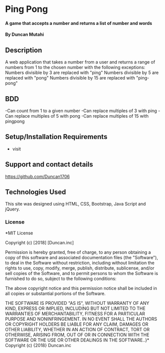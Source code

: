 # Ping Pong

#### A game that accepts a number and returns a list of number and words

#### By **Duncan Mutahi**

## Description

A web application that takes a number from a user and returns a range of numbers from 1 to the chosen number with the following exceptions:
Numbers divisible by 3 are replaced with "ping"
Numbers divisible by 5 are replaced with "pong"
Numbers divisible by 15 are replaced with "ping-pong"

## BDD
  -Can count from 1 to a given number
  -Can replace multiples of 3 with ping
  -Can replace multiples of 5 with pong
  -Can replace multiples of 15 with pingpong

## Setup/Installation Requirements

* visit


## Support and contact details

https://github.com/Duncan1706

## Technologies Used

This site was designed using HTML, CSS, Bootstrap, Java Script and jQuery.


### License
*MIT License

Copyright (c) [2018] [Duncan.inc]

Permission is hereby granted, free of charge, to any person obtaining a copy of this software and associated documentation files (the "Software"), to deal in the Software without restriction, including without limitation the rights to use, copy, modify, merge, publish, distribute, sublicense, and/or sell copies of the Software, and to permit persons to whom the Software is furnished to do so, subject to the following conditions:

The above copyright notice and this permission notice shall be included in all copies or substantial portions of the Software.

THE SOFTWARE IS PROVIDED "AS IS", WITHOUT WARRANTY OF ANY KIND, EXPRESS OR IMPLIED, INCLUDING BUT NOT LIMITED TO THE WARRANTIES OF MERCHANTABILITY, FITNESS FOR A PARTICULAR PURPOSE AND NONINFRINGEMENT. IN NO EVENT SHALL THE AUTHORS OR COPYRIGHT HOLDERS BE LIABLE FOR ANY CLAIM, DAMAGES OR OTHER LIABILITY, WHETHER IN AN ACTION OF CONTRACT, TORT OR OTHERWISE, ARISING FROM, OUT OF OR IN CONNECTION WITH THE SOFTWARE OR THE USE OR OTHER DEALINGS IN THE SOFTWARE..}* Copyright (c) {2018} Duncan.inc
